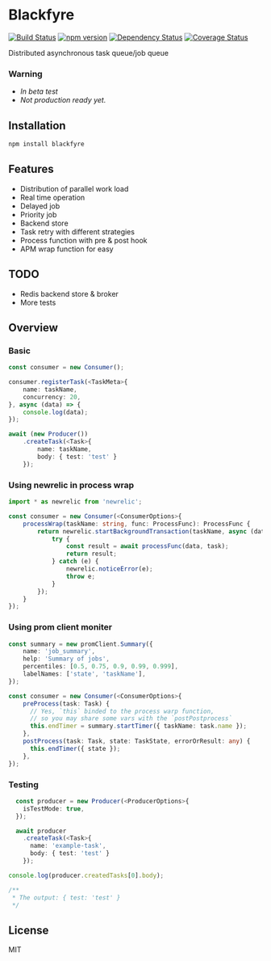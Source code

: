 # Blackfyre

[![Build Status](https://travis-ci.org/xizhibei/blackfyre.svg?branch=master&style=flat)](https://travis-ci.org/xizhibei/blackfyre)
[![npm version](https://badge.fury.io/js/blackfyre.svg?style=flat)](http://badge.fury.io/js/blackfyre)
[![Dependency Status](https://img.shields.io/david/xizhibei/blackfyre.svg?style=flat)](https://david-dm.org/xizhibei/blackfyre)
[![Coverage Status](https://coveralls.io/repos/github/xizhibei/blackfyre/badge.svg?branch=master)](https://coveralls.io/github/xizhibei/blackfyre?branch=master)

Distributed asynchronous task queue/job queue

### Warning
- *In beta test*
- *Not production ready yet.*

## Installation
```bash
npm install blackfyre
```

## Features

- Distribution of parallel work load
- Real time operation
- Delayed job
- Priority job
- Backend store
- Task retry with different strategies
- Process function with pre & post hook
- APM wrap function for easy

## TODO

- Redis backend store & broker
- More tests

## Overview

### Basic
```ts
const consumer = new Consumer();

consumer.registerTask(<TaskMeta>{
    name: taskName,
    concurrency: 20,
}, async (data) => {
    console.log(data);
});

await (new Producer())
    .createTask(<Task>{
        name: taskName,
        body: { test: 'test' }
    });
```

### Using newrelic in process wrap
```ts
import * as newrelic from 'newrelic';

const consumer = new Consumer(<ConsumerOptions>{
    processWrap(taskName: string, func: ProcessFunc): ProcessFunc {
        return newrelic.startBackgroundTransaction(taskName, async (data: any, task: Task) => {
            try {
                const result = await processFunc(data, task);
                return result;
            } catch (e) {
                newrelic.noticeError(e);
                throw e;
            }
        });
    }
});
```

### Using prom client moniter
```ts
const summary = new promClient.Summary({
    name: 'job_summary',
    help: 'Summary of jobs',
    percentiles: [0.5, 0.75, 0.9, 0.99, 0.999],
    labelNames: ['state', 'taskName'],
});

const consumer = new Consumer(<ConsumerOptions>{
    preProcess(task: Task) {
      // Yes, `this` binded to the process warp function,
      // so you may share some vars with the `postPostprocess`
      this.endTimer = summary.startTimer({ taskName: task.name });
    },
    postProcess(task: Task, state: TaskState, errorOrResult: any) {
      this.endTimer({ state });
    },
});
```

### Testing

```ts
  const producer = new Producer(<ProducerOptions>{
    isTestMode: true,
  });

  await producer
    .createTask(<Task>{
      name: 'example-task',
      body: { test: 'test' }
    });

console.log(producer.createdTasks[0].body);

/**
 * The output: { test: 'test' }
 */

```

## License
MIT
